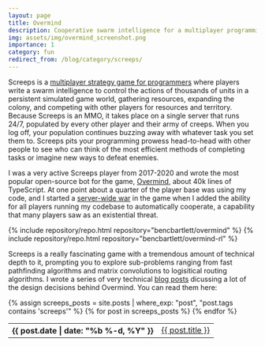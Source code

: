 ```yaml
---
layout: page
title: Overmind
description: Cooperative swarm intelligence for a multiplayer programming game
img: assets/img/overmind_screenshot.png
importance: 1
category: fun
redirect_from: /blog/category/screeps/
---
```



Screeps is a [multiplayer strategy game for programmers](https://screeps.com/) where players write a swarm intelligence to control the actions of thousands of units in a persistent simulated game world, gathering resources, expanding the colony, and competing with other players for resources and territory. Because Screeps is an MMO, it takes place on a single server that runs 24/7, populated by every other player and their army of creeps. When you log off, your population continues buzzing away with whatever task you set them to. Screeps pits your programming prowess head-to-head with other people to see who can think of the most efficient methods of completing tasks or imagine new ways to defeat enemies.

I was a very active Screeps player from 2017-2020 and wrote the most popular open-source bot for the game, [Overmind](https://github.com/bencbartlett/Overmind), about 40k lines of TypeScript. At one point about a quarter of the player base was using my code, and I started a [server-wide war](https://web.archive.org/web/20210730202852/https://screepsworld.com/2019/03/the-unseen-war-purifiers-ncps-and-open-source-development/) in the game when I added the ability for all players running my codebase to automatically cooperate, a capability that many players saw as an existential threat.
<div class="repositories d-flex flex-wrap flex-md-row flex-column justify-content-between align-items-center">
{% include repository/repo.html repository="bencbartlett/overmind" %}
{% include repository/repo.html repository="bencbartlett/overmind-rl" %}
</div>


Screeps is a really fascinating game with a tremendous amount of technical depth to it, prompting you to explore sub-problems ranging from fast pathfinding algorithms and matrix convolutions to logisitical routing algorithms. I wrote a series of very technical [blog posts](/blog/tag/screeps) dicussing a lot of the design decisions behind Overmind. You can read them here:

<div class="table-responsive">
  <table class="table table-sm table-borderless">
    {% assign screeps_posts = site.posts | where_exp: "post", "post.tags contains 'screeps'" %}
    {% for post in screeps_posts %}
    <tr>
      <th scope="row">{{ post.date | date: "%b %-d, %Y" }}</th>
      <td>
          <a class="post-link" href="{{ post.url | relative_url }}">{{ post.title }}</a>
      </td>
    </tr>
    {% endfor %}
  </table>
</div>